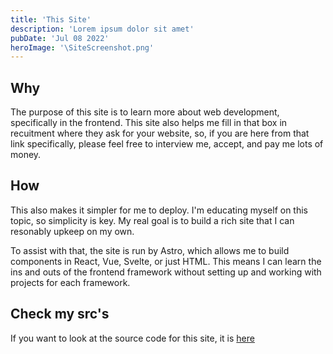 ```yaml
---
title: 'This Site'
description: 'Lorem ipsum dolor sit amet'
pubDate: 'Jul 08 2022'
heroImage: '\SiteScreenshot.png'
---
```


## Why
The purpose of this site is to learn more about web development, specifically in the frontend.
This site also helps me fill in that box in recuitment where they ask for your website,
so, if you are here from that link specifically, please feel free to interview me,
accept, and pay me lots of money.

## How
This also makes it simpler for me to deploy. I'm educating myself on this topic,
so simplicity is key. My real goal is to build a rich site that I can resonably 
upkeep on my own.

To assist with that, the site is run by Astro, which allows me to build components in 
React, Vue, Svelte, or just HTML. This means I can learn the ins and outs of the frontend framework
without setting up and working with projects for each framework. 

## Check my src's
If you want to look at the source code for this site, it is [here]()